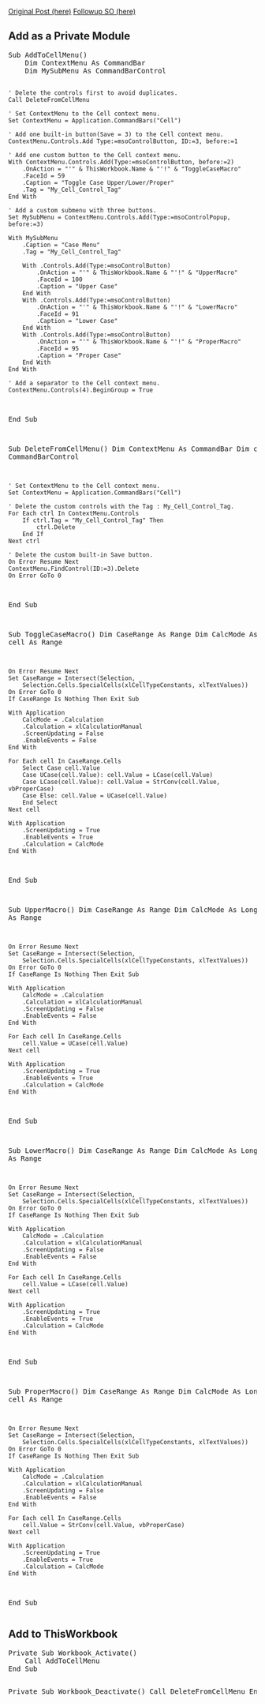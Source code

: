 [Original Post (here)](https://msdn.microsoft.com/en-us/library/office/gg469862(v=office.14).aspx)
[Followup SO (here)](https://stackoverflow.com/questions/25127530/right-click-to-copy-not-functioning-properly)

<h2>Add as a Private Module</h2>
<pre>
Sub AddToCellMenu()
    Dim ContextMenu As CommandBar
    Dim MySubMenu As CommandBarControl

    ' Delete the controls first to avoid duplicates.
    Call DeleteFromCellMenu

    ' Set ContextMenu to the Cell context menu.
    Set ContextMenu = Application.CommandBars("Cell")

    ' Add one built-in button(Save = 3) to the Cell context menu.
    ContextMenu.Controls.Add Type:=msoControlButton, ID:=3, before:=1

    ' Add one custom button to the Cell context menu.
    With ContextMenu.Controls.Add(Type:=msoControlButton, before:=2)
        .OnAction = "'" & ThisWorkbook.Name & "'!" & "ToggleCaseMacro"
        .FaceId = 59
        .Caption = "Toggle Case Upper/Lower/Proper"
        .Tag = "My_Cell_Control_Tag"
    End With

    ' Add a custom submenu with three buttons.
    Set MySubMenu = ContextMenu.Controls.Add(Type:=msoControlPopup, before:=3)

    With MySubMenu
        .Caption = "Case Menu"
        .Tag = "My_Cell_Control_Tag"

        With .Controls.Add(Type:=msoControlButton)
            .OnAction = "'" & ThisWorkbook.Name & "'!" & "UpperMacro"
            .FaceId = 100
            .Caption = "Upper Case"
        End With
        With .Controls.Add(Type:=msoControlButton)
            .OnAction = "'" & ThisWorkbook.Name & "'!" & "LowerMacro"
            .FaceId = 91
            .Caption = "Lower Case"
        End With
        With .Controls.Add(Type:=msoControlButton)
            .OnAction = "'" & ThisWorkbook.Name & "'!" & "ProperMacro"
            .FaceId = 95
            .Caption = "Proper Case"
        End With
    End With

    ' Add a separator to the Cell context menu.
    ContextMenu.Controls(4).BeginGroup = True
End Sub

Sub DeleteFromCellMenu()
    Dim ContextMenu As CommandBar
    Dim ctrl As CommandBarControl

    ' Set ContextMenu to the Cell context menu.
    Set ContextMenu = Application.CommandBars("Cell")

    ' Delete the custom controls with the Tag : My_Cell_Control_Tag.
    For Each ctrl In ContextMenu.Controls
        If ctrl.Tag = "My_Cell_Control_Tag" Then
            ctrl.Delete
        End If
    Next ctrl

    ' Delete the custom built-in Save button.
    On Error Resume Next
    ContextMenu.FindControl(ID:=3).Delete
    On Error GoTo 0
End Sub

Sub ToggleCaseMacro()
    Dim CaseRange As Range
    Dim CalcMode As Long
    Dim cell As Range

    On Error Resume Next
    Set CaseRange = Intersect(Selection, _
        Selection.Cells.SpecialCells(xlCellTypeConstants, xlTextValues))
    On Error GoTo 0
    If CaseRange Is Nothing Then Exit Sub

    With Application
        CalcMode = .Calculation
        .Calculation = xlCalculationManual
        .ScreenUpdating = False
        .EnableEvents = False
    End With

    For Each cell In CaseRange.Cells
        Select Case cell.Value
        Case UCase(cell.Value): cell.Value = LCase(cell.Value)
        Case LCase(cell.Value): cell.Value = StrConv(cell.Value, vbProperCase)
        Case Else: cell.Value = UCase(cell.Value)
        End Select
    Next cell

    With Application
        .ScreenUpdating = True
        .EnableEvents = True
        .Calculation = CalcMode
    End With
End Sub

Sub UpperMacro()
    Dim CaseRange As Range
    Dim CalcMode As Long
    Dim cell As Range

    On Error Resume Next
    Set CaseRange = Intersect(Selection, _
        Selection.Cells.SpecialCells(xlCellTypeConstants, xlTextValues))
    On Error GoTo 0
    If CaseRange Is Nothing Then Exit Sub

    With Application
        CalcMode = .Calculation
        .Calculation = xlCalculationManual
        .ScreenUpdating = False
        .EnableEvents = False
    End With

    For Each cell In CaseRange.Cells
        cell.Value = UCase(cell.Value)
    Next cell

    With Application
        .ScreenUpdating = True
        .EnableEvents = True
        .Calculation = CalcMode
    End With
End Sub

Sub LowerMacro()
    Dim CaseRange As Range
    Dim CalcMode As Long
    Dim cell As Range

    On Error Resume Next
    Set CaseRange = Intersect(Selection, _
        Selection.Cells.SpecialCells(xlCellTypeConstants, xlTextValues))
    On Error GoTo 0
    If CaseRange Is Nothing Then Exit Sub

    With Application
        CalcMode = .Calculation
        .Calculation = xlCalculationManual
        .ScreenUpdating = False
        .EnableEvents = False
    End With

    For Each cell In CaseRange.Cells
        cell.Value = LCase(cell.Value)
    Next cell

    With Application
        .ScreenUpdating = True
        .EnableEvents = True
        .Calculation = CalcMode
    End With
End Sub

Sub ProperMacro()
    Dim CaseRange As Range
    Dim CalcMode As Long
    Dim cell As Range

    On Error Resume Next
    Set CaseRange = Intersect(Selection, _
        Selection.Cells.SpecialCells(xlCellTypeConstants, xlTextValues))
    On Error GoTo 0
    If CaseRange Is Nothing Then Exit Sub

    With Application
        CalcMode = .Calculation
        .Calculation = xlCalculationManual
        .ScreenUpdating = False
        .EnableEvents = False
    End With

    For Each cell In CaseRange.Cells
        cell.Value = StrConv(cell.Value, vbProperCase)
    Next cell

    With Application
        .ScreenUpdating = True
        .EnableEvents = True
        .Calculation = CalcMode
    End With
End Sub
</pre>

<h2>Add to ThisWorkbook</h2>
<pre>
Private Sub Workbook_Activate()
    Call AddToCellMenu
End Sub

Private Sub Workbook_Deactivate()
    Call DeleteFromCellMenu
End Sub
</pre>
